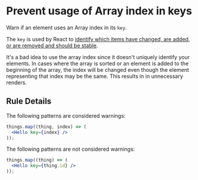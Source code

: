 # Prevent usage of Array index in keys

Warn if an element uses an Array index in its `key`.

The `key` is used by React to [identify which items have changed, are added, or are removed and should be stable](https://facebook.github.io/react/docs/lists-and-keys.html#keys).

It's a bad idea to use the array index since it doesn't uniquely identify your elements. In cases where the array is sorted or an element is added to the beginning of the array, the index will be changed even though the element representing that index may be the same. This results in in unnecessary renders.

## Rule Details

The following patterns are considered warnings:

```jsx
things.map((thing, index) => (
  <Hello key={index} />
));
```

The following patterns are not considered warnings:

```jsx
things.map((thing) => (
  <Hello key={thing.id} />
));
```
